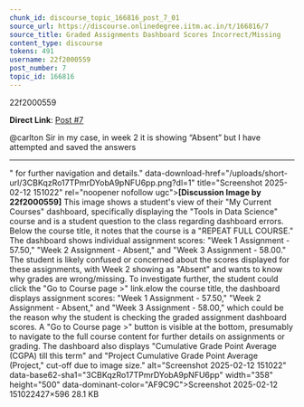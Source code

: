 ```yaml
---
chunk_id: discourse_topic_166816_post_7_01
source_url: https://discourse.onlinedegree.iitm.ac.in/t/166816/7
source_title: Graded Assignments Dashboard Scores Incorrect/Missing
content_type: discourse
tokens: 491
username: 22f2000559
post_number: 7
topic_id: 166816
---
```


22f2000559

**Direct Link**: [Post #7](https://discourse.onlinedegree.iitm.ac.in/t/166816/7)

@carlton Sir in my case, in week 2 it is showing “Absent” but I have attempted and saved the answers

---

" for further navigation and details." data-download-href="/uploads/short-url/3CBKqzRo17TPmrDYobA9pNFU6pp.png?dl=1" title="Screenshot 2025-02-12 151022" rel="noopener nofollow ugc">**[Discussion Image by 22f2000559]** This image shows a student's view of their "My Current Courses" dashboard, specifically displaying the "Tools in Data Science" course and is a student question to the class regarding dashboard errors. Below the course title, it notes that the course is a "REPEAT FULL COURSE." The dashboard shows individual assignment scores: "Week 1 Assignment - 57.50," "Week 2 Assignment - Absent," and "Week 3 Assignment - 58.00." The student is likely confused or concerned about the scores displayed for these assignments, with Week 2 showing as "Absent" and wants to know why grades are wrong/missing. To investigate further, the student could click the "Go to Course page >" link.elow the course title, the dashboard displays assignment scores: "Week 1 Assignment - 57.50," "Week 2 Assignment - Absent," and "Week 3 Assignment - 58.00," which could be the reason why the student is checking the graded assignment dashboard scores. A "Go to Course page >" button is visible at the bottom, presumably to navigate to the full course content for further details on assignments or grading. The dashboard also displays "Cumulative Grade Point Average (CGPA) till this term" and "Project Cumulative Grade Point Average (Project," cut-off due to image size." alt="Screenshot 2025-02-12 151022" data-base62-sha1="3CBKqzRo17TPmrDYobA9pNFU6pp" width="358" height="500" data-dominant-color="AF9C9C">Screenshot 2025-02-12 151022427×596 28.1 KB
